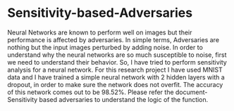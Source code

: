 # Sensitivity-based-Adversaries

Neural Networks are known to perform well on images but their performance
is affected by adversaries. In simple terms, Adversaries are nothing but the
input images perturbed by adding noise. In order to understand why the neural
networks are so much susceptible to noise, first we need to understand their
behavior. So, I have tried to perform sensitivity analysis for a neural network.
For this research project I have used MNIST data and I have trained a simple
neural network with 2 hidden layers with a dropout, in order to make sure the
network does not overfit. The accuracy of this network comes out to be 98.52%.
Please refer the document-
Sensitivity based adversaries to understand the logic of the function.







